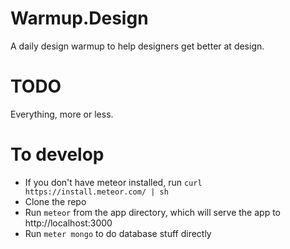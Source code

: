 # Warmup.Design

A daily design warmup to help designers get better at design.

# TODO

Everything, more or less.

# To develop

* If you don't have meteor installed, run `curl https://install.meteor.com/ | sh`
* Clone the repo
* Run `meteor` from the app directory, which will serve the app to http://localhost:3000
* Run `meter mongo` to do database stuff directly